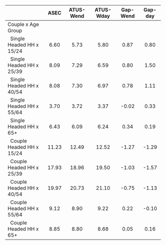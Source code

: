 
|                      |         ASEC |    ATUS-Wend |    ATUS-Wday |     Gap-Wend |      Gap-day |
| -------------------- | :----------: | :----------: | :----------: | :----------: | :----------: |
| Couple x Age Group   |              |              |              |              |              |
| &nbsp;&nbsp;Single Headed HH x 15/24 |         6.60 |         5.73 |         5.80 |         0.87 |         0.80 |
| &nbsp;&nbsp;Single Headed HH x 25/39 |         8.09 |         7.29 |         6.59 |         0.80 |         1.50 |
| &nbsp;&nbsp;Single Headed HH x 40/54 |         8.08 |         7.30 |         6.97 |         0.78 |         1.11 |
| &nbsp;&nbsp;Single Headed HH x 55/64 |         3.70 |         3.72 |         3.37 |        -0.02 |         0.33 |
| &nbsp;&nbsp;Single Headed HH x 65+ |         6.43 |         6.09 |         6.24 |         0.34 |         0.19 |
| &nbsp;&nbsp;Couple Headed HH x 15/24 |        11.23 |        12.49 |        12.52 |        -1.27 |        -1.29 |
| &nbsp;&nbsp;Couple Headed HH x 25/39 |        17.93 |        18.96 |        19.50 |        -1.03 |        -1.57 |
| &nbsp;&nbsp;Couple Headed HH x 40/54 |        19.97 |        20.73 |        21.10 |        -0.75 |        -1.13 |
| &nbsp;&nbsp;Couple Headed HH x 55/64 |         9.12 |         8.90 |         9.22 |         0.22 |        -0.10 |
| &nbsp;&nbsp;Couple Headed HH x 65+ |         8.85 |         8.80 |         8.68 |         0.05 |         0.16 |

